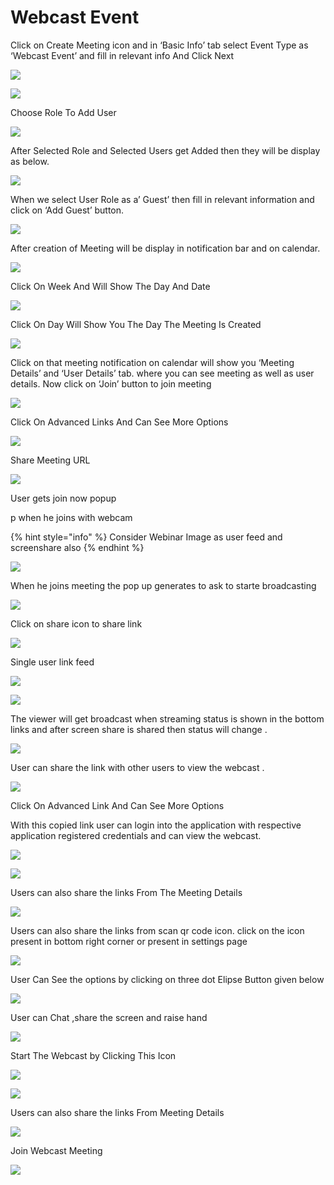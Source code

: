 # Webcast Event

Click on Create Meeting icon and in ‘Basic Info’ tab select Event Type as ‘Webcast Event’ and fill in relevant info And Click Next

![](../../.gitbook/assets/image%20%28359%29.png)

![](../../.gitbook/assets/image%20%28370%29.png)

Choose Role To Add User  


![](../../.gitbook/assets/image%20%28371%29.png)

After Selected Role and Selected Users get Added then they will be display as below.

![](../../.gitbook/assets/image%20%28361%29.png)

When we select User Role as a’ Guest’ then fill in relevant information and click on ‘Add Guest’ button.

![](../../.gitbook/assets/image%20%28360%29.png)

After creation of Meeting will be display in notification bar and on calendar.

![](../../.gitbook/assets/image%20%28364%29.png)

Click On Week And Will Show The Day And Date

![](../../.gitbook/assets/image%20%28384%29.png)

Click On Day Will Show You The Day The Meeting Is Created

![](../../.gitbook/assets/image%20%28375%29.png)

Click on that meeting notification on calendar will show you ‘Meeting Details’ and ‘User Details’ tab. where you can see meeting as well as user details. Now click on ‘Join’ button to join meeting

![](../../.gitbook/assets/image%20%28357%29.png)

Click On Advanced Links And Can See More Options

![](../../.gitbook/assets/image%20%28535%29.png)

Share Meeting URL

![](../../.gitbook/assets/image%20%28368%29.png)

User gets join now popup

p when he joins with webcam

{% hint style="info" %}
Consider Webinar Image as user feed and screenshare also
{% endhint %}

![](../../.gitbook/assets/image%20%28200%29%20%281%29.png)

When he joins meeting the pop up generates to ask to starte broadcasting 

![](../../.gitbook/assets/image%20%2836%29.png)

Click on share icon to share  link

![](../../.gitbook/assets/image%20%2816%29.png)

Single user link feed

![](../../.gitbook/assets/image%20%28136%29%20%281%29.png)

![](../../.gitbook/assets/image%20%28442%29.png)

The viewer will get broadcast when streaming status is shown in the bottom links and after screen share is shared then status will change .

![](../../.gitbook/assets/image%20%28446%29.png)

User can share the link with other users to view the webcast .

![](../../.gitbook/assets/image%20%28403%29.png)

Click On Advanced Link And Can See More Options



With this copied link user can login into the application with respective application registered credentials and can view the webcast.

![](../../.gitbook/assets/image%20%28438%29.png)

![](../../.gitbook/assets/image%20%28396%29.png)

Users can also share the links  From The Meeting Details

![](../../.gitbook/assets/image%20%28408%29.png)

Users can also share the links from scan qr code icon. click on the icon present in bottom right corner or present in settings page



![](../../.gitbook/assets/image%20%28434%29.png)

User Can See the options by clicking on three dot Elipse Button  given below

![](../../.gitbook/assets/image%20%28474%29.png)

User can Chat ,share the screen and raise hand

![](../../.gitbook/assets/image%20%28472%29.png)

Start The Webcast by Clicking This Icon

![](../../.gitbook/assets/image%20%28504%29.png)

![](../../.gitbook/assets/image%20%28404%29.png)

Users can also share the links From Meeting Details

![](../../.gitbook/assets/image%20%28499%29.png)

Join Webcast Meeting

![](../../.gitbook/assets/image%20%28536%29.png)



